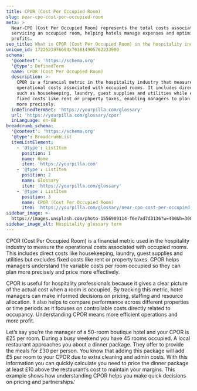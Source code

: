 ```yaml
---
title: CPOR (Cost Per Occupied Room)
slug: near-cpo-cost-per-occupied-room
meta: >
  Near-CPO (Cost Per Occupied Room) represents the total costs associated with
  servicing an occupied room, helping hotels manage expenses and optimise
  profits.
seo_title: What is CPOR (Cost Per Occupied Room) in the hospitality industry?
unique_id: 1722523976694x761814905762233900
schema:
  '@context': 'https://schema.org'
  '@type': DefinedTerm
  name: CPOR (Cost Per Occupied Room)
  description: >-
    CPOR is a financial metric in the hospitality industry that measures the
    operational costs associated with occupied rooms. It includes direct costs
    such as housekeeping, laundry, guest supplies and utilities while excluding
    fixed costs like rent or property taxes, enabling managers to plan and price
    more precisely.
  inDefinedTermSet: 'https://yourpilla.com/glossary'
  url: 'https://yourpilla.com/glossary/cpor'
  inLanguage: en-GB
breadcrumb_schema:
  '@context': 'https://schema.org'
  '@type': BreadcrumbList
  itemListElement:
    - '@type': ListItem
      position: 1
      name: Home
      item: 'https://yourpilla.com'
    - '@type': ListItem
      position: 2
      name: Glossary
      item: 'https://yourpilla.com/glossary'
    - '@type': ListItem
      position: 3
      name: CPOR (Cost Per Occupied Room)
      item: 'https://yourpilla.com/glossary/near-cpo-cost-per-occupied-room'
sidebar_image: >-
  https://images.unsplash.com/photo-1556909114-f6e7ad7d3136?w=400&h=300&fit=crop&auto=format
sidebar_image_alt: Hospitality glossary term
---
```

CPOR (Cost Per Occupied Room) is a financial metric used in the hospitality industry to measure the operational costs associated with occupied rooms. This includes direct costs like housekeeping, laundry, guest supplies and utilities but excludes fixed costs like rent or property taxes. CPOR helps managers understand the variable costs per room occupied so they can plan more precisely and price more effectively.

CPOR is useful for hospitality professionals because it gives a clear picture of the actual cost when a room is occupied. By tracking this metric, hotel managers can make informed decisions on pricing, staffing and resource allocation. It also helps to compare performance across different properties or time periods as it focuses on controllable costs directly related to occupancy. Understanding CPOR means more efficient operations and more profit.

Let’s say you’re the manager of a 50-room boutique hotel and your CPOR is £25 per room. During a busy weekend you have 45 rooms occupied. A local restaurant approaches you about a dinner package. They offer to provide the meals for £30 per person. You know that adding this package will add £5 per room to your CPOR due to extra cleaning and admin costs. With this information you can quickly calculate you need to price the dinner package at least £10 above the restaurant’s cost to maintain your margins. This example shows how understanding CPOR helps you make quick decisions on pricing and partnerships.'
